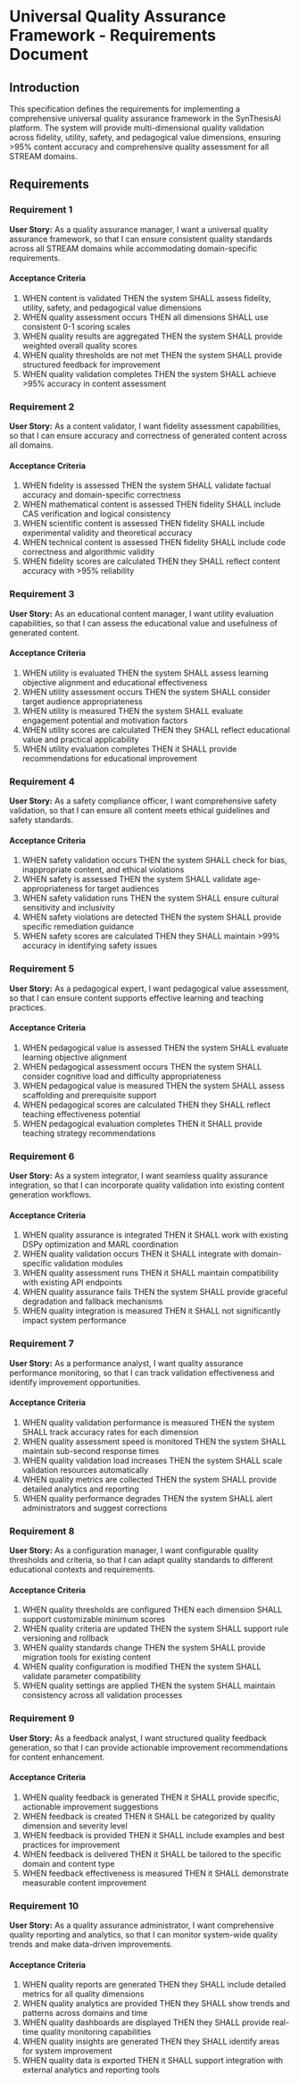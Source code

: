 # Universal Quality Assurance Framework - Requirements Document

## Introduction

This specification defines the requirements for implementing a comprehensive universal quality assurance framework in the SynThesisAI platform. The system will provide multi-dimensional quality validation across fidelity, utility, safety, and pedagogical value dimensions, ensuring >95% content accuracy and comprehensive quality assessment for all STREAM domains.

## Requirements

### Requirement 1

**User Story:** As a quality assurance manager, I want a universal quality assurance framework, so that I can ensure consistent quality standards across all STREAM domains while accommodating domain-specific requirements.

#### Acceptance Criteria

1. WHEN content is validated THEN the system SHALL assess fidelity, utility, safety, and pedagogical value dimensions
2. WHEN quality assessment occurs THEN all dimensions SHALL use consistent 0-1 scoring scales
3. WHEN quality results are aggregated THEN the system SHALL provide weighted overall quality scores
4. WHEN quality thresholds are not met THEN the system SHALL provide structured feedback for improvement
5. WHEN quality validation completes THEN the system SHALL achieve >95% accuracy in content assessment

### Requirement 2

**User Story:** As a content validator, I want fidelity assessment capabilities, so that I can ensure accuracy and correctness of generated content across all domains.

#### Acceptance Criteria

1. WHEN fidelity is assessed THEN the system SHALL validate factual accuracy and domain-specific correctness
2. WHEN mathematical content is assessed THEN fidelity SHALL include CAS verification and logical consistency
3. WHEN scientific content is assessed THEN fidelity SHALL include experimental validity and theoretical accuracy
4. WHEN technical content is assessed THEN fidelity SHALL include code correctness and algorithmic validity
5. WHEN fidelity scores are calculated THEN they SHALL reflect content accuracy with >95% reliability

### Requirement 3

**User Story:** As an educational content manager, I want utility evaluation capabilities, so that I can assess the educational value and usefulness of generated content.

#### Acceptance Criteria

1. WHEN utility is evaluated THEN the system SHALL assess learning objective alignment and educational effectiveness
2. WHEN utility assessment occurs THEN the system SHALL consider target audience appropriateness
3. WHEN utility is measured THEN the system SHALL evaluate engagement potential and motivation factors
4. WHEN utility scores are calculated THEN they SHALL reflect educational value and practical applicability
5. WHEN utility evaluation completes THEN it SHALL provide recommendations for educational improvement

### Requirement 4

**User Story:** As a safety compliance officer, I want comprehensive safety validation, so that I can ensure all content meets ethical guidelines and safety standards.

#### Acceptance Criteria

1. WHEN safety validation occurs THEN the system SHALL check for bias, inappropriate content, and ethical violations
2. WHEN safety is assessed THEN the system SHALL validate age-appropriateness for target audiences
3. WHEN safety validation runs THEN the system SHALL ensure cultural sensitivity and inclusivity
4. WHEN safety violations are detected THEN the system SHALL provide specific remediation guidance
5. WHEN safety scores are calculated THEN they SHALL maintain >99% accuracy in identifying safety issues

### Requirement 5

**User Story:** As a pedagogical expert, I want pedagogical value assessment, so that I can ensure content supports effective learning and teaching practices.

#### Acceptance Criteria

1. WHEN pedagogical value is assessed THEN the system SHALL evaluate learning objective alignment
2. WHEN pedagogical assessment occurs THEN the system SHALL consider cognitive load and difficulty appropriateness
3. WHEN pedagogical value is measured THEN the system SHALL assess scaffolding and prerequisite support
4. WHEN pedagogical scores are calculated THEN they SHALL reflect teaching effectiveness potential
5. WHEN pedagogical evaluation completes THEN it SHALL provide teaching strategy recommendations

### Requirement 6

**User Story:** As a system integrator, I want seamless quality assurance integration, so that I can incorporate quality validation into existing content generation workflows.

#### Acceptance Criteria

1. WHEN quality assurance is integrated THEN it SHALL work with existing DSPy optimization and MARL coordination
2. WHEN quality validation occurs THEN it SHALL integrate with domain-specific validation modules
3. WHEN quality assessment runs THEN it SHALL maintain compatibility with existing API endpoints
4. WHEN quality assurance fails THEN the system SHALL provide graceful degradation and fallback mechanisms
5. WHEN quality integration is measured THEN it SHALL not significantly impact system performance

### Requirement 7

**User Story:** As a performance analyst, I want quality assurance performance monitoring, so that I can track validation effectiveness and identify improvement opportunities.

#### Acceptance Criteria

1. WHEN quality validation performance is measured THEN the system SHALL track accuracy rates for each dimension
2. WHEN quality assessment speed is monitored THEN the system SHALL maintain sub-second response times
3. WHEN quality validation load increases THEN the system SHALL scale validation resources automatically
4. WHEN quality metrics are collected THEN the system SHALL provide detailed analytics and reporting
5. WHEN quality performance degrades THEN the system SHALL alert administrators and suggest corrections

### Requirement 8

**User Story:** As a configuration manager, I want configurable quality thresholds and criteria, so that I can adapt quality standards to different educational contexts and requirements.

#### Acceptance Criteria

1. WHEN quality thresholds are configured THEN each dimension SHALL support customizable minimum scores
2. WHEN quality criteria are updated THEN the system SHALL support rule versioning and rollback
3. WHEN quality standards change THEN the system SHALL provide migration tools for existing content
4. WHEN quality configuration is modified THEN the system SHALL validate parameter compatibility
5. WHEN quality settings are applied THEN the system SHALL maintain consistency across all validation processes

### Requirement 9

**User Story:** As a feedback analyst, I want structured quality feedback generation, so that I can provide actionable improvement recommendations for content enhancement.

#### Acceptance Criteria

1. WHEN quality feedback is generated THEN it SHALL provide specific, actionable improvement suggestions
2. WHEN feedback is created THEN it SHALL be categorized by quality dimension and severity level
3. WHEN feedback is provided THEN it SHALL include examples and best practices for improvement
4. WHEN feedback is delivered THEN it SHALL be tailored to the specific domain and content type
5. WHEN feedback effectiveness is measured THEN it SHALL demonstrate measurable content improvement

### Requirement 10

**User Story:** As a quality assurance administrator, I want comprehensive quality reporting and analytics, so that I can monitor system-wide quality trends and make data-driven improvements.

#### Acceptance Criteria

1. WHEN quality reports are generated THEN they SHALL include detailed metrics for all quality dimensions
2. WHEN quality analytics are provided THEN they SHALL show trends and patterns across domains and time
3. WHEN quality dashboards are displayed THEN they SHALL provide real-time quality monitoring capabilities
4. WHEN quality insights are generated THEN they SHALL identify areas for system improvement
5. WHEN quality data is exported THEN it SHALL support integration with external analytics and reporting tools
